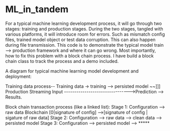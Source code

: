 # ML_in_tandem
For a typical machine learning development process, it will go through two stages: training and production stages. During the two stages, tangled with various platforms, it will introduce room for errors. Such as mismatch config files, trained model object or test data corruption. This can also happen during file transmission. 
This code is to demonstrate the typical model train --> production framework and where it can go wrong. Most importantly, how to fix this problem with a block chain process. 
I have build a block chain class to track the process and a demo included. 

A diagram for typical machine learning model development and deployment:


Training data process--
Training data -> training --> persisted model ~~]]]
Production
Streaming Input -------------------------------->Prediction --> Results.

Block chain transaction process (like a linked list):
Stage 1: Configuration  --> raw data  Blockchain [0|signature of config] -->[signature of config | sigature of raw data]
Stage 2: Configuration --> raw data --> clean data --> persisted model 
Stage 3: Configuration --> persisted model --> *****
